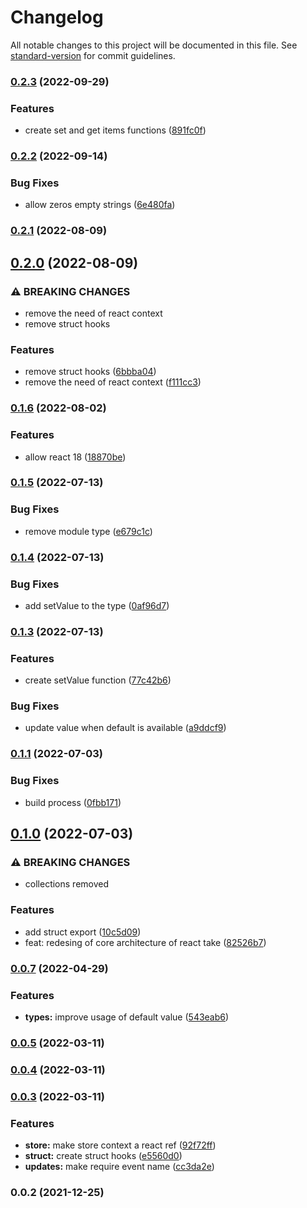 # Changelog

All notable changes to this project will be documented in this file. See [standard-version](https://github.com/conventional-changelog/standard-version) for commit guidelines.

### [0.2.3](https://github.com/albizures/react-take/compare/v0.2.2...v0.2.3) (2022-09-29)


### Features

* create set and get items functions ([891fc0f](https://github.com/albizures/react-take/commit/891fc0f864a654ff64ca0b6585544c5b7eae7ad9))

### [0.2.2](https://github.com/albizures/react-take/compare/v0.2.1...v0.2.2) (2022-09-14)


### Bug Fixes

* allow zeros empty strings ([6e480fa](https://github.com/albizures/react-take/commit/6e480fab0b95010677b16d1c4860a93d4f7889ce))

### [0.2.1](https://github.com/albizures/react-take/compare/v0.2.0...v0.2.1) (2022-08-09)

## [0.2.0](https://github.com/albizures/react-take/compare/v0.1.6...v0.2.0) (2022-08-09)


### ⚠ BREAKING CHANGES

* remove the need of react context
* remove struct hooks

### Features

* remove struct hooks ([6bbba04](https://github.com/albizures/react-take/commit/6bbba046d2874c772c2a5859f8def3e552cdbba6))
* remove the need of react context ([f111cc3](https://github.com/albizures/react-take/commit/f111cc386849f47be50deffbb1ac08dc5c98dd52))

### [0.1.6](https://github.com/albizures/react-take/compare/v0.1.5...v0.1.6) (2022-08-02)


### Features

* allow react 18 ([18870be](https://github.com/albizures/react-take/commit/18870be077f366ef7671a13d2992c49f27a71185))

### [0.1.5](https://github.com/albizures/react-take/compare/v0.1.4...v0.1.5) (2022-07-13)


### Bug Fixes

* remove module type ([e679c1c](https://github.com/albizures/react-take/commit/e679c1c605539f8499ccb7b001f3e81ddb30ab29))

### [0.1.4](https://github.com/albizures/react-take/compare/v0.1.3...v0.1.4) (2022-07-13)


### Bug Fixes

* add setValue to the type ([0af96d7](https://github.com/albizures/react-take/commit/0af96d772b26429d525695050c36f74b9d3e845a))

### [0.1.3](https://github.com/albizures/react-take/compare/v0.1.1...v0.1.3) (2022-07-13)


### Features

* create setValue function ([77c42b6](https://github.com/albizures/react-take/commit/77c42b6eec3bf007e8dbcfe78c14e123bf05933a))


### Bug Fixes

* update value when default is available ([a9ddcf9](https://github.com/albizures/react-take/commit/a9ddcf9da8d7ce87ea804d75745984270513ff70))

### [0.1.1](https://github.com/albizures/react-take/compare/v0.1.0...v0.1.1) (2022-07-03)


### Bug Fixes

* build process ([0fbb171](https://github.com/albizures/react-take/commit/0fbb171736c57ee0c83cbff04030176f9bc731d5))

## [0.1.0](https://github.com/albizures/react-take/compare/v0.0.7...v0.1.0) (2022-07-03)


### ⚠ BREAKING CHANGES

* collections removed

### Features

* add struct export ([10c5d09](https://github.com/albizures/react-take/commit/10c5d09c0a8c3657ecf565cf237ad736840dc8a0))
* feat: redesing of core architecture of react take ([82526b7](https://github.com/albizures/react-take/commit/82526b75595e63bcc78940461721d829ea164a2a))

### [0.0.7](https://github.com/albizures/react-take/compare/v0.0.5...v0.0.7) (2022-04-29)


### Features

* **types:** improve usage of default value ([543eab6](https://github.com/albizures/react-take/commit/543eab665b7ca8bb3d47817828b5313978525d07))

### [0.0.5](https://github.com/albizures/react-take/compare/v0.0.4...v0.0.5) (2022-03-11)

### [0.0.4](https://github.com/albizures/react-take/compare/v0.0.3...v0.0.4) (2022-03-11)

### [0.0.3](https://github.com/albizures/react-take/compare/v0.0.2...v0.0.3) (2022-03-11)


### Features

* **store:** make store context a react ref ([92f72ff](https://github.com/albizures/react-take/commit/92f72ffa35a2eb82c658bf4d8ac63bd37adf0f8a))
* **struct:** create struct hooks ([e5560d0](https://github.com/albizures/react-take/commit/e5560d0d383c84a10231b21886aa6672e15db2bc))
* **updates:** make require event name ([cc3da2e](https://github.com/albizures/react-take/commit/cc3da2e86dd3a1f9d3b64568bde51fa1ff380d48))

### 0.0.2 (2021-12-25)
